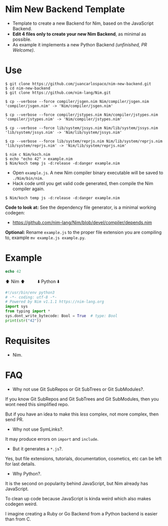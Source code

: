 # Nim New Backend Template

- Template to create a new Backend for Nim, based on the JavaScript Backend.
- **Edit 4 files only to create your new Nim Backend**, as minimal as possible.
- As example it implements a new Python Backend *(unfinished, PR Welcome)*.


# Use

```
$ git clone https://github.com/juancarlospaco/nim-new-backend.git
$ cd nim-new-backend
$ git clone https://github.com/nim-lang/Nim.git

$ cp --verbose --force compiler/jsgen.nim Nim/compiler/jsgen.nim
'compiler/jsgen.nim' -> 'Nim/compiler/jsgen.nim'

$ cp --verbose --force compiler/jstypes.nim Nim/compiler/jstypes.nim
'compiler/jstypes.nim' -> 'Nim/compiler/jstypes.nim'

$ cp --verbose --force lib/system/jssys.nim Nim/lib/system/jssys.nim
'lib/system/jssys.nim' -> 'Nim/lib/system/jssys.nim'

$ cp --verbose --force lib/system/reprjs.nim Nim/lib/system/reprjs.nim
'lib/system/reprjs.nim' -> 'Nim/lib/system/reprjs.nim'

$ nim c Nim/koch.nim
$ echo "echo 42" > example.nim
$ Nim/koch temp js -d:release -d:danger example.nim
```

- Open `example.js`. A new Nim compiler binary executable will be saved to `./Nim/bin/nim`.
- Hack code until you get valid code generated, then compile the Nim compiler again.

```console
$ Nim/koch temp js -d:release -d:danger example.nim
```

**Code to look at:**
See the dependency file generator, is a minimal working codegen:

- https://github.com/nim-lang/Nim/blob/devel/compiler/depends.nim


**Optional:**
Rename `example.js` to the proper file extension you are compiling to,
example `mv example.js example.py`.


# Example

```nim
echo 42
```
:arrow_up: Nim :arrow_up: &nbsp;&nbsp;&nbsp;&nbsp;&nbsp;&nbsp;&nbsp;&nbsp; :arrow_down: Python :arrow_down:
```python
#!/usr/bin/env python3
# -*- coding: utf-8 -*-
# Powered by Nim v1.1.1 https://nim-lang.org
import sys
from typing import *
sys.dont_write_bytecode: Bool = True  # type: Bool
print(str("42"))
```


# Requisites

- Nim.


# FAQ

- Why not use Git SubRepos or Git SubTrees or Git SubModules?.

If you know Git SubRepos and Git SubTrees and Git SubModules,
then you wont need this simplified repo.

But if you have an idea to make this *less* complex, not more complex, then send PR.

- Why not use SymLinks?.

It may produce errors on `import` and `include`.

- But it generates a `*.js`?.

Yes, but file extensions, tutorials, documentation, cosmetics, etc can be left for last details.

- Why Python?.

It is the second on popularity behind JavaScript, but Nim already has JavaScript.

To clean up code because JavaScript is kinda weird which also makes codegen weird.

I imagine creating a Ruby or Go Backend from a Python backend is easier than from C.
